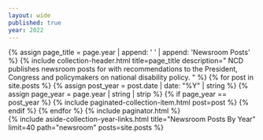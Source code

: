 ```yaml
---
layout: wide
published: true
year: 2022
---
```


<div class="grid-container">
  <div class="grid-row">
    <div class="desktop:grid-col-8 usa-prose padding-right-4">
      {% assign page_title =  page.year | append: ' ' |  append: 'Newsroom Posts' %}
      {%
        include collection-header.html
        title=page_title
        description="
          NCD publishes newsroom posts for with recommendations to the President, Congress
          and policymakers on national disability policy.
        "
      %}
      {% for post in site.posts %}
        {% assign post_year = post.date | date: "%Y" | string %}
        {% assign page_year = page.year | string | strip %}
        {% if page_year == post_year %}
          {%
            include paginated-collection-item.html
            post=post
          %}
        {% endif %}
      {% endfor %}
      <!-- Pagination links -->
      {% include paginator.html %}
    </div>
    {%
      include aside-collection-year-links.html
      title="Newsroom Posts By Year"
      limit=40
      path="newsroom"
      posts=site.posts
    %}
  </div>
</div>

